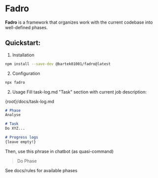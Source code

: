 # Fadro
**Fadro** is a framework that organizes work with the current codebase into well-defined phases.

## Quickstart:

1. Installation
```bash
npm install --save-dev @bartek01001/fadro@latest
```

2. Configuration
```bash
npx fadro 
```

2. Usage
Fill task-log.md "Task" section with current job description:

{root}/docs/task-log.md
```md
# Phase
Analyse

# Task 
Do XYZ...

# Progress logs
{leave empty!}
```

Then, use this phrase in chatbot (as quasi-command)
> Do Phase

See docs/rules for available phases



